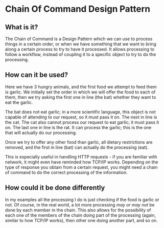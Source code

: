 # Chain Of Command Design Pattern

## What is it?

The Chain of Command is a Design Pattern which we can use to process things in a certain order, or when we have something that we want to bring along a certain process to try to have it processed. It allows processing to follow a workflow, instead of coupling it to a specific object to try to do the processing.

## How can it be used?

Here we have 3 hungry animals, and the first food we attempt to feed them is garlic. We initially set the order in which we will offer the food to each of them, then we try asking the first one in line (the bat) whether they want to eat the garlic.

The bat does not eat garlic; in a more scientific language, this object is not capable of attending to our request, so it must pass it on.
The next in line is the cat. The cat also cannot process our request to eat garlic; it must pass it on.
The last one in line is the rat. It can process the garlic; this is the one that will actually do our processing.

Once we try to offer any other food than garlic, all dietary restrictions are removed, and the first in line (bat) can actually do the processing (eat).

This is especially useful in handling HTTP requests - if you are familiar with network, it might even have reminded how TCP/IP works. Depending on the type of response you obtain from a certain request, you might need a chain of command to do the correct processing of the information. 

## How could it be done differently

In my examples all the processing I do is just checking  if the food is garlic or not. Of course, in the real world, a lot more processing _may or may not_ be done by each member in the chain. This also allows for the possibility of each one of the members of the chain doing part of the processing (again, similar to how TCP/IP works), then other one doing another part, and so on.